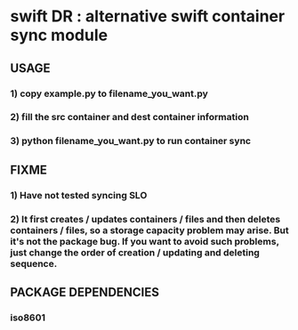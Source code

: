 # swift DR : alternative swift container sync module

## USAGE

### 1) copy example.py to filename_you_want.py

### 2) fill the src container and dest container information

### 3) python filename_you_want.py to run container sync



## FIXME

### 1) Have not tested syncing SLO

### 2) It first creates / updates containers / files and then deletes containers / files, so a storage capacity problem may arise. But it's not the package bug. If you want to avoid such problems, just change the order of creation / updating and deleting sequence.



## PACKAGE DEPENDENCIES

### iso8601